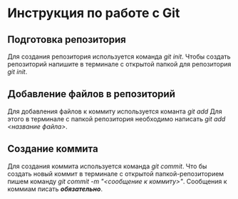 # Инструкция по работе с Git

## Подготовка репозитория
Для создания репозитория используется команда *git init*. Чтобы создать репозиторий напишите в терминале с
открытой папкой для репозитория *git init*.


## Добавление файлов в репозиторий

Для добавления файлов к коммиту используется команта *git add*
Для этого в терминале с папкой репозитория необходимо
написать *git add <название файла>*.

## Создание коммита
Для создания коммита используется команда *git commit*. Что бы создать новый коммит в терминале с
открытой папкой-репозиторием пишем команду *git commit -m "<сообщение к коммиту>"*. Сообщения к коммиам писать ***обязательно***.

